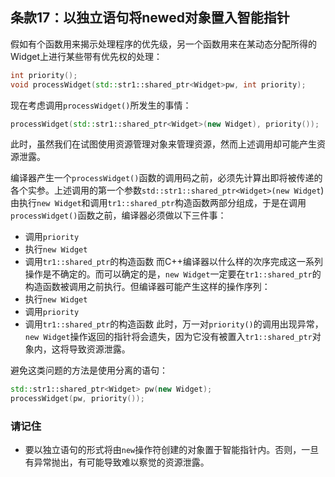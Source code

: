 ## 条款17：以独立语句将newed对象置入智能指针
假如有个函数用来揭示处理程序的优先级，另一个函数用来在某动态分配所得的Widget上进行某些带有优先权的处理：
```c++
int priority();
void processWidget(std::str1::shared_ptr<Widget>pw, int priority);
```
现在考虑调用`processWidget()`所发生的事情：
```c++
processWidget(std::str1::shared_ptr<Widget>(new Widget), priority());
```
此时，虽然我们在试图使用资源管理对象来管理资源，然而上述调用却可能产生资源泄露。

编译器产生一个`processWidget()`函数的调用码之前，必须先计算出即将被传递的各个实参。上述调用的第一个参数`std::str1::shared_ptr<Widget>(new Widget`)由执行`new Widget`和调用`tr1::shared_ptr`构造函数两部分组成，于是在调用`processWidget()`函数之前，编译器必须做以下三件事：
* 调用`priority`
* 执行`new Widget`
* 调用`tr1::shared_ptr`的构造函数
而C++编译器以什么样的次序完成这一系列操作是不确定的。而可以确定的是，`new Widget`一定要在`tr1::shared_ptr`的构造函数被调用之前执行。但编译器可能产生这样的操作序列：
* 执行`new Widget`
* 调用`priority`
* 调用`tr1::shared_ptr`的构造函数
此时，万一对`priority()`的调用出现异常，`new Widget`操作返回的指针将会遗失，因为它没有被置入`tr1::shared_ptr`对象内，这将导致资源泄露。

避免这类问题的方法是使用分离的语句：
```c++
std::str1::shared_ptr<Widget> pw(new Widget);
processWidget(pw, priority());
```
### 请记住
* 要以独立语句的形式将由`new`操作符创建的对象置于智能指针内。否则，一旦有异常抛出，有可能导致难以察觉的资源泄露。